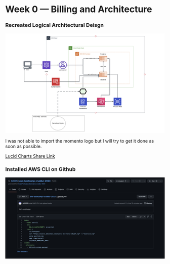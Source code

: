# Week 0 — Billing and Architecture

### Recreated Logical Architectural Deisgn

![Cruddur Logical Design](assets/Week%200%20Logical%20Diagram.png)

I was not able to import the momento logo but I will try to get it done as soon as possible.

[Lucid Charts Share Link](https://lucid.app/lucidchart/f48905f3-8e9d-4334-8f70-fddbd0724ecf/edit?viewport_loc=-956%2C118%2C3174%2C1587%2C0_0&invitationId=inv_4e440add-d530-44e1-99f1-4693a85c6930)

### Installed AWS CLI on Github

![Installed AWS CLI](assets/Week%200%20AWS%20CLI%20Installed.png)

